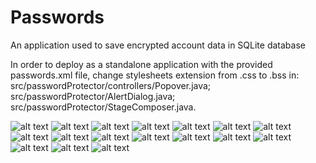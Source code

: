 # Passwords
An application used to save encrypted account data in SQLite database

In order to deploy as a standalone application with the provided passwords.xml file, change stylesheets extension from .css to .bss
in: 
src/passwordProtector/controllers/Popover.java;
src/passwordProtector/AlertDialog.java;
src/passwordProtector/StageComposer.java.

![alt text](https://github.com/VladimirVashchenko/Passwords/blob/master/Screenshots/Login_dialog_1.png "Login dialog 1")
![alt text](https://github.com/VladimirVashchenko/Passwords/blob/master/Screenshots/Login_dialog_2.png "Login dialog 2")
![alt text](https://github.com/VladimirVashchenko/Passwords/blob/master/Screenshots/Login_dialog_3.png "Login dialog 3")
![alt text](https://github.com/VladimirVashchenko/Passwords/blob/master/Screenshots/Main_1.png "Main 1")
![alt text](https://github.com/VladimirVashchenko/Passwords/blob/master/Screenshots/Main_2.png "Main 2")
![alt text](https://github.com/VladimirVashchenko/Passwords/blob/master/Screenshots/Main_3.png)
![alt text](https://github.com/VladimirVashchenko/Passwords/blob/master/Screenshots/Main_4.png)
![alt text](https://github.com/VladimirVashchenko/Passwords/blob/master/Screenshots/Main_5.png)
![alt text](https://github.com/VladimirVashchenko/Passwords/blob/master/Screenshots/Main_6.png)
![alt text](https://github.com/VladimirVashchenko/Passwords/blob/master/Screenshots/Main_7.png)
![alt text](https://github.com/VladimirVashchenko/Passwords/blob/master/Screenshots/Main_8.png)
![alt text](https://github.com/VladimirVashchenko/Passwords/blob/master/Screenshots/Main_9.png)
![alt text](https://github.com/VladimirVashchenko/Passwords/blob/master/Screenshots/Main_10.png)
![alt text](https://github.com/VladimirVashchenko/Passwords/blob/master/Screenshots/Main_menu_1.png)
![alt text](https://github.com/VladimirVashchenko/Passwords/blob/master/Screenshots/Main_menu_2.png)
![alt text](https://github.com/VladimirVashchenko/Passwords/blob/master/Screenshots/Main_menu_3.png)
![alt text](https://github.com/VladimirVashchenko/Passwords/blob/master/Screenshots/Sign_up_dialog.png)
